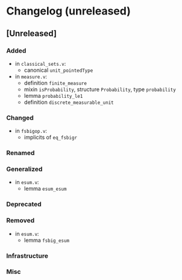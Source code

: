 # Changelog (unreleased)

## [Unreleased]

### Added

- in `classical_sets.v`:
  + canonical `unit_pointedType`
- in `measure.v`:
  + definition `finite_measure`
  + mixin `isProbability`, structure `Probability`, type `probability`
  + lemma `probability_le1`
  + definition `discrete_measurable_unit`

### Changed

- in `fsbigop.v`:
  + implicits of `eq_fsbigr`

### Renamed

### Generalized

- in `esum.v`:
  + lemma `esum_esum`

### Deprecated

### Removed

- in `esum.v`:
  + lemma `fsbig_esum`

### Infrastructure

### Misc
